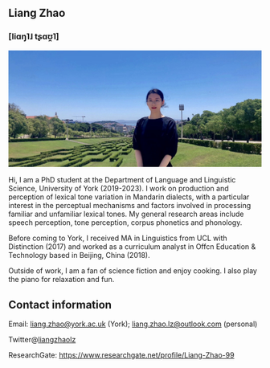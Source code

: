 ## Liang Zhao
### [liɑŋ˥˩  tʂɑʊ̯˥]

![image](mypic.jpg)

Hi, I am a PhD student at the Department of Language and Linguistic Science, University of York (2019-2023). I work on production and perception of lexical tone variation in Mandarin dialects, with a particular interest in the perceptual mechanisms and factors involved in processing familiar and unfamiliar lexical tones. My general research areas include speech perception, tone perception, corpus phonetics and phonology.  

Before coming to York, I received MA in Linguistics from UCL with Distinction (2017) and worked as a curriculum analyst in Offcn Education & Technology based in Beijing, China (2018).

Outside of work, I am a fan of science fiction and enjoy cooking. I also play the piano for relaxation and fun.

## Contact information

Email: liang.zhao@york.ac.uk (York); liang.zhao.lz@outlook.com (personal)

Twitter@[liangzhaolz](https://twitter.com/liangzhaolz)

ResearchGate: https://www.researchgate.net/profile/Liang-Zhao-99



